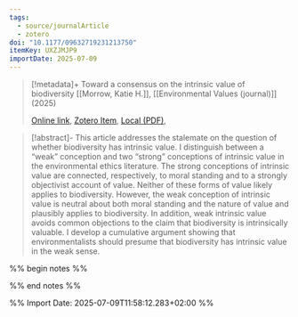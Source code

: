 ```yaml
---
tags:
  - source/journalArticle
  - zotero
doi: "10.1177/09632719231213750"
itemKey: UXZJMJP9
importDate: 2025-07-09
---
```

>[!metadata]+
> Toward a consensus on the intrinsic value of biodiversity
> [[Morrow, Katie H.]], 
> [[Environmental Values (journal)]] (2025)
> 
> [Online link](https://journals.sagepub.com/doi/10.1177/09632719231213750), [Zotero Item](zotero://select/library/items/UXZJMJP9), [Local (PDF)](file://C:/Users/aburg/Documents/references/zotero/storage/DYI69IPU/Morrow2025_consensusintrinsic.pdf), 

>[!abstract]-
>This article addresses the stalemate on the question of whether biodiversity has intrinsic value. I distinguish between a “weak” conception and two “strong” conceptions of intrinsic value in the environmental ethics literature. The strong conceptions of intrinsic value are connected, respectively, to moral standing and to a strongly objectivist account of value. Neither of these forms of value likely applies to biodiversity. However, the weak conception of intrinsic value is neutral about both moral standing and the nature of value and plausibly applies to biodiversity. In addition, weak intrinsic value avoids common objections to the claim that biodiversity is intrinsically valuable. I develop a cumulative argument showing that environmentalists should presume that biodiversity has intrinsic value in the weak sense.

%% begin notes %%

%% end notes %%

%% Import Date: 2025-07-09T11:58:12.283+02:00 %%
